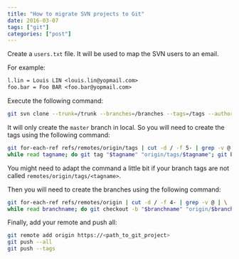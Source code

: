 ```yaml
---
title: "How to migrate SVN projects to Git"
date: 2016-03-07
tags: ["git"]
categories: ["post"]
---
```


<!--more-->

Create a `users.txt` file. It will be used to map the SVN users to an email.

For example:

```txt
l.lin = Louis LIN <louis.lin@yopmail.com>
foo.bar = Foo BAR <foo.bar@yopmail.com>
```

Execute the following command:

```bash
git svn clone --trunk=/trunk --branches=/branches --tags=/tags --authors-file=users.txt http://<path_to_svn_project> <project_name>
```

It will only create the `master` branch in local.
So you will need to create the tags using the following command:

```bash
git for-each-ref refs/remotes/origin/tags | cut -d / -f 5- | grep -v @ | \
while read tagname; do git tag "$tagname" "origin/tags/$tagname"; git branch -r -d "origin/tags/$tagname"; done
```

You might need to adapt the command a little bit if your branch tags are not called `remotes/origin/tags/<tagname>`.

Then you will need to create the branches using the following command:

```bash
git for-each-ref refs/remotes/origin | cut -d / -f 4- | grep -v @ | \
while read branchname; do git checkout -b "$branchname" "origin/$branchname"; done
```

Finally, add your remote and push all:

```bash
git remote add origin https://<path_to_git_project>
git push --all
git push --tags
```
